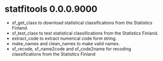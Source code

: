 # statfitools 0.0.0.9000

* sf_get_class to download statistical classifications from the Statistics Finland.
* sf_test_class to test statistical classifications from the Statistics Finland.
* extract_code to extract numerical code form string.
* make_names and clean_names to make valid names.
* sf_recode, sf_name2code and sf_code2name for recoding classifications from the Statistics Finland

